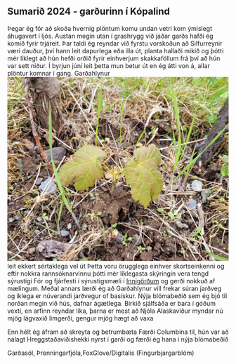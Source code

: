 ## Sumarið 2024 - garðurinn í Kópalind
Þegar ég fór að skoða hvernig plöntum komu undan vetri kom ýmislegt áhugavert í ljós.  Austan megin utan í grashrygg við jaðar garðs hafði ég komið fyrir trjáreit. Þar taldi ég reyndar við fyrstu vorskoðun að Silfurreynir væri dauður, því hann leit dapurlega eða illa út, planta hallaði mikið og þótti mér líklegt að hún hefði orðið fyrir einhverjum skakkaföllum frá því að hún var sett niður. 
Í byrjun júní leit þetta mun betur út en ég átti von á, allar plöntur komnar í gang. 
Garðahlynur ![Garðahlynur](/assets/240712_gHlyn24jun.jpg) leit ekkert sértaklega vel út
Þetta voru örugglega einhver skortseinkenni og eftir nokkra rannsóknarvinnu þótti mér líklegasta skýringin vera tengd sýrustigi
Fór og fjárfesti í sýrustigsmæli í [Innigörðum](https://innigardar.is/index.php) og gerði nokkuð af mælingum.
Meðal annars lærði ég að Garðahlynur vill frekar súran jarðveg og íklega er núverandi jarðvegur of basískur.
Nýja blómabeðið sem ég bjó til norðan megin við hús, dafnar ágætlega.
Birkið sjálfsáða er bara í góðum vexti, en arfinn reyndar líka, þarna er mest að Njóla
Alaskavíður myndar nú mjög lágvaxið limgerði, gengur mjög hægt að vaxa

Enn hélt ég áfram að skreyta og betrumbæta
Færði Columbina til, hún var að nálagt Hreggstaðavíðishekki nyrst í garði og færði ég hana í nýja blómabeðið

Garðasól, Þrenningarfjóla,FoxGlove/Digitalis (Fingurbjargarblóm)
